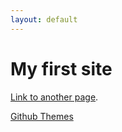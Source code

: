 ```yaml
---
layout: default
---
```


<h1>My first site</h1>

[Link to another page](./another-page.html).

[Github Themes](https://pages.github.com/themes/)



